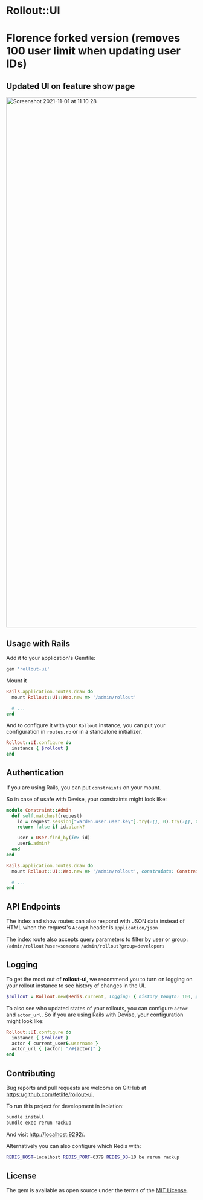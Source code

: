 # Rollout::UI
# Florence forked version (removes 100 user limit when updating user IDs)

## Updated UI on feature show page
<img width="1405" alt="Screenshot 2021-11-01 at 11 10 28" src="https://user-images.githubusercontent.com/27644393/139663039-56032dc6-0cb1-4f91-8d80-cd2e711afd34.png">


## Usage with Rails


Add it to your application's Gemfile:

```ruby
gem 'rollout-ui'
```

Mount it

```ruby
Rails.application.routes.draw do
  mount Rollout::UI::Web.new => '/admin/rollout'

  # ...
end
```

And to configure it with your `Rollout` instance, you can put your configuration
in `routes.rb` or in a standalone initializer.

```ruby
Rollout::UI.configure do
  instance { $rollout }
end
```

## Authentication

If you are using Rails, you can put `constraints` on your mount.

So in case of usafe with Devise, your constraints might look like:

```ruby
module Constraint::Admin
  def self.matches?(request)
    id = request.session["warden.user.user.key"].try(:[], 0).try(:[], 0)
    return false if id.blank?

    user = User.find_by(id: id)
    user&.admin?
  end
end

Rails.application.routes.draw do
  mount Rollout::UI::Web.new => '/admin/rollout', constraints: Constraints::Admin

  # ...
end
```

## API Endpoints

The index and show routes can also respond with JSON data instead of HTML when the request's `Accept` header is
`application/json`

The index route also accepts query parameters to filter by user or group:
`/admin/rollout?user=someone`
`/admin/rollout?group=developers`

## Logging

To get the most out of **rollout-ui**, we recommend you to turn on logging
on your rollout instance to see history of changes in the UI.

```ruby
$rollout = Rollout.new(Redis.current, logging: { history_length: 100, global: true })
```

To also see who updated states of your rollouts, you can configure `actor` and
`actor_url`. So if you are using Rails with Devise, your configuration might
look like:

```ruby
Rollout::UI.configure do
  instance { $rollout }
  actor { current_user&.username }
  actor_url { |actor| "/#{actor}" }
end
```

## Contributing

Bug reports and pull requests are welcome on GitHub at https://github.com/fetlife/rollout-ui.

To run this project for development in isolation:

```sh
bundle install
bundle exec rerun rackup
```

And visit [http://localhost:9292/](http://localhost:9292/).

Alternatively you can also configure which Redis with:

```sh
REDIS_HOST=localhost REDIS_PORT=6379 REDIS_DB=10 be rerun rackup
```

## License

The gem is available as open source under the terms of the [MIT License](https://opensource.org/licenses/MIT).
